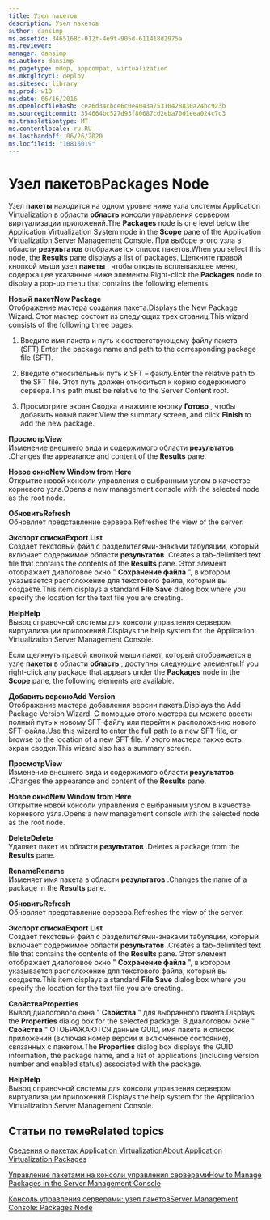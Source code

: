 ```yaml
---
title: Узел пакетов
description: Узел пакетов
author: dansimp
ms.assetid: 3465168c-012f-4e9f-905d-611418d2975a
ms.reviewer: ''
manager: dansimp
ms.author: dansimp
ms.pagetype: mdop, appcompat, virtualization
ms.mktglfcycl: deploy
ms.sitesec: library
ms.prod: w10
ms.date: 06/16/2016
ms.openlocfilehash: cea6d34cbce6c0e4043a75310428830a24bc923b
ms.sourcegitcommit: 354664bc527d93f80687cd2eba70d1eea024c7c3
ms.translationtype: MT
ms.contentlocale: ru-RU
ms.lasthandoff: 06/26/2020
ms.locfileid: "10816019"
---
```

# <span data-ttu-id="0d434-103">Узел пакетов</span><span class="sxs-lookup"><span data-stu-id="0d434-103">Packages Node</span></span>


<span data-ttu-id="0d434-104">Узел **пакеты** находится на одном уровне ниже узла системы Application Virtualization в области **область** консоли управления сервером виртуализации приложений.</span><span class="sxs-lookup"><span data-stu-id="0d434-104">The **Packages** node is one level below the Application Virtualization System node in the **Scope** pane of the Application Virtualization Server Management Console.</span></span> <span data-ttu-id="0d434-105">При выборе этого узла в области **результатов** отображается список пакетов.</span><span class="sxs-lookup"><span data-stu-id="0d434-105">When you select this node, the **Results** pane displays a list of packages.</span></span> <span data-ttu-id="0d434-106">Щелкните правой кнопкой мыши узел **пакеты** , чтобы открыть всплывающее меню, содержащее указанные ниже элементы.</span><span class="sxs-lookup"><span data-stu-id="0d434-106">Right-click the **Packages** node to display a pop-up menu that contains the following elements.</span></span>

<a href="" id="new-package"></a>**<span data-ttu-id="0d434-107">Новый пакет</span><span class="sxs-lookup"><span data-stu-id="0d434-107">New Package</span></span>**  
<span data-ttu-id="0d434-108">Отображение мастера создания пакета.</span><span class="sxs-lookup"><span data-stu-id="0d434-108">Displays the New Package Wizard.</span></span> <span data-ttu-id="0d434-109">Этот мастер состоит из следующих трех страниц:</span><span class="sxs-lookup"><span data-stu-id="0d434-109">This wizard consists of the following three pages:</span></span>

1.  <span data-ttu-id="0d434-110">Введите имя пакета и путь к соответствующему файлу пакета (SFT).</span><span class="sxs-lookup"><span data-stu-id="0d434-110">Enter the package name and path to the corresponding package file (SFT).</span></span>

2.  <span data-ttu-id="0d434-111">Введите относительный путь к SFT – файлу.</span><span class="sxs-lookup"><span data-stu-id="0d434-111">Enter the relative path to the SFT file.</span></span> <span data-ttu-id="0d434-112">Этот путь должен относиться к корню содержимого сервера.</span><span class="sxs-lookup"><span data-stu-id="0d434-112">This path must be relative to the Server Content root.</span></span>

3.  <span data-ttu-id="0d434-113">Просмотрите экран Сводка и нажмите кнопку **Готово** , чтобы добавить новый пакет.</span><span class="sxs-lookup"><span data-stu-id="0d434-113">View the summary screen, and click **Finish** to add the new package.</span></span>

<a href="" id="view"></a>**<span data-ttu-id="0d434-114">Просмотр</span><span class="sxs-lookup"><span data-stu-id="0d434-114">View</span></span>**  
<span data-ttu-id="0d434-115">Изменение внешнего вида и содержимого области **результатов** .</span><span class="sxs-lookup"><span data-stu-id="0d434-115">Changes the appearance and content of the **Results** pane.</span></span>

<a href="" id="new-window-from-here"></a>**<span data-ttu-id="0d434-116">Новое окно</span><span class="sxs-lookup"><span data-stu-id="0d434-116">New Window from Here</span></span>**  
<span data-ttu-id="0d434-117">Открытие новой консоли управления с выбранным узлом в качестве корневого узла.</span><span class="sxs-lookup"><span data-stu-id="0d434-117">Opens a new management console with the selected node as the root node.</span></span>

<a href="" id="refresh"></a>**<span data-ttu-id="0d434-118">Обновить</span><span class="sxs-lookup"><span data-stu-id="0d434-118">Refresh</span></span>**  
<span data-ttu-id="0d434-119">Обновляет представление сервера.</span><span class="sxs-lookup"><span data-stu-id="0d434-119">Refreshes the view of the server.</span></span>

<a href="" id="export-list"></a>**<span data-ttu-id="0d434-120">Экспорт списка</span><span class="sxs-lookup"><span data-stu-id="0d434-120">Export List</span></span>**  
<span data-ttu-id="0d434-121">Создает текстовый файл с разделителями-знаками табуляции, который включает содержимое области **результатов** .</span><span class="sxs-lookup"><span data-stu-id="0d434-121">Creates a tab-delimited text file that contains the contents of the **Results** pane.</span></span> <span data-ttu-id="0d434-122">Этот элемент отображает диалоговое окно " **Сохранение файла** ", в котором указывается расположение для текстового файла, который вы создаете.</span><span class="sxs-lookup"><span data-stu-id="0d434-122">This item displays a standard **File Save** dialog box where you specify the location for the text file you are creating.</span></span>

<a href="" id="help"></a>**<span data-ttu-id="0d434-123">Help</span><span class="sxs-lookup"><span data-stu-id="0d434-123">Help</span></span>**  
<span data-ttu-id="0d434-124">Вывод справочной системы для консоли управления сервером виртуализации приложений.</span><span class="sxs-lookup"><span data-stu-id="0d434-124">Displays the help system for the Application Virtualization Server Management Console.</span></span>

<span data-ttu-id="0d434-125">Если щелкнуть правой кнопкой мыши пакет, который отображается в узле **пакеты** в области **область** , доступны следующие элементы.</span><span class="sxs-lookup"><span data-stu-id="0d434-125">If you right-click any package that appears under the **Packages** node in the **Scope** pane, the following elements are available.</span></span>

<a href="" id="add-version"></a>**<span data-ttu-id="0d434-126">Добавить версию</span><span class="sxs-lookup"><span data-stu-id="0d434-126">Add Version</span></span>**  
<span data-ttu-id="0d434-127">Отображение мастера добавления версии пакета.</span><span class="sxs-lookup"><span data-stu-id="0d434-127">Displays the Add Package Version Wizard.</span></span> <span data-ttu-id="0d434-128">С помощью этого мастера вы можете ввести полный путь к новому SFT-файлу или перейти к расположению нового SFT-файла.</span><span class="sxs-lookup"><span data-stu-id="0d434-128">Use this wizard to enter the full path to a new SFT file, or browse to the location of a new SFT file.</span></span> <span data-ttu-id="0d434-129">У этого мастера также есть экран сводки.</span><span class="sxs-lookup"><span data-stu-id="0d434-129">This wizard also has a summary screen.</span></span>

<a href="" id="view"></a>**<span data-ttu-id="0d434-130">Просмотр</span><span class="sxs-lookup"><span data-stu-id="0d434-130">View</span></span>**  
<span data-ttu-id="0d434-131">Изменение внешнего вида и содержимого области **результатов** .</span><span class="sxs-lookup"><span data-stu-id="0d434-131">Changes the appearance and content of the **Results** pane.</span></span>

<a href="" id="new-window-from-here"></a>**<span data-ttu-id="0d434-132">Новое окно</span><span class="sxs-lookup"><span data-stu-id="0d434-132">New Window from Here</span></span>**  
<span data-ttu-id="0d434-133">Открытие новой консоли управления с выбранным узлом в качестве корневого узла.</span><span class="sxs-lookup"><span data-stu-id="0d434-133">Opens a new management console with the selected node as the root node.</span></span>

<a href="" id="delete"></a>**<span data-ttu-id="0d434-134">Delete</span><span class="sxs-lookup"><span data-stu-id="0d434-134">Delete</span></span>**  
<span data-ttu-id="0d434-135">Удаляет пакет из области **результатов** .</span><span class="sxs-lookup"><span data-stu-id="0d434-135">Deletes a package from the **Results** pane.</span></span>

<a href="" id="rename"></a>**<span data-ttu-id="0d434-136">Rename</span><span class="sxs-lookup"><span data-stu-id="0d434-136">Rename</span></span>**  
<span data-ttu-id="0d434-137">Изменяет имя пакета в области **результатов** .</span><span class="sxs-lookup"><span data-stu-id="0d434-137">Changes the name of a package in the **Results** pane.</span></span>

<a href="" id="refresh"></a>**<span data-ttu-id="0d434-138">Обновить</span><span class="sxs-lookup"><span data-stu-id="0d434-138">Refresh</span></span>**  
<span data-ttu-id="0d434-139">Обновляет представление сервера.</span><span class="sxs-lookup"><span data-stu-id="0d434-139">Refreshes the view of the server.</span></span>

<a href="" id="export-list"></a>**<span data-ttu-id="0d434-140">Экспорт списка</span><span class="sxs-lookup"><span data-stu-id="0d434-140">Export List</span></span>**  
<span data-ttu-id="0d434-141">Создает текстовый файл с разделителями-знаками табуляции, который включает содержимое области **результатов** .</span><span class="sxs-lookup"><span data-stu-id="0d434-141">Creates a tab-delimited text file that contains the contents of the **Results** pane.</span></span> <span data-ttu-id="0d434-142">Этот элемент отображает диалоговое окно " **Сохранение файла** ", в котором указывается расположение для текстового файла, который вы создаете.</span><span class="sxs-lookup"><span data-stu-id="0d434-142">This item displays a standard **File Save** dialog box where you specify the location for the text file you are creating.</span></span>

<a href="" id="properties"></a>**<span data-ttu-id="0d434-143">Свойства</span><span class="sxs-lookup"><span data-stu-id="0d434-143">Properties</span></span>**  
<span data-ttu-id="0d434-144">Вывод диалогового окна " **Свойства** " для выбранного пакета.</span><span class="sxs-lookup"><span data-stu-id="0d434-144">Displays the **Properties** dialog box for the selected package.</span></span> <span data-ttu-id="0d434-145">В диалоговом окне " **Свойства** " ОТОБРАЖАЮТСЯ данные GUID, имя пакета и список приложений (включая номер версии и включенное состояние), связанных с пакетом.</span><span class="sxs-lookup"><span data-stu-id="0d434-145">The **Properties** dialog box displays the GUID information, the package name, and a list of applications (including version number and enabled status) associated with the package.</span></span>

<a href="" id="help"></a>**<span data-ttu-id="0d434-146">Help</span><span class="sxs-lookup"><span data-stu-id="0d434-146">Help</span></span>**  
<span data-ttu-id="0d434-147">Вывод справочной системы для консоли управления сервером виртуализации приложений.</span><span class="sxs-lookup"><span data-stu-id="0d434-147">Displays the help system for the Application Virtualization Server Management Console.</span></span>

## <span data-ttu-id="0d434-148">Статьи по теме</span><span class="sxs-lookup"><span data-stu-id="0d434-148">Related topics</span></span>


[<span data-ttu-id="0d434-149">Сведения о пакетах Application Virtualization</span><span class="sxs-lookup"><span data-stu-id="0d434-149">About Application Virtualization Packages</span></span>](about-application-virtualization-packages.md)

[<span data-ttu-id="0d434-150">Управление пакетами на консоли управления серверами</span><span class="sxs-lookup"><span data-stu-id="0d434-150">How to Manage Packages in the Server Management Console</span></span>](how-to-manage-packages-in-the-server-management-console.md)

[<span data-ttu-id="0d434-151">Консоль управления серверами: узел пакетов</span><span class="sxs-lookup"><span data-stu-id="0d434-151">Server Management Console: Packages Node</span></span>](server-management-console-packages-node.md)

 

 





